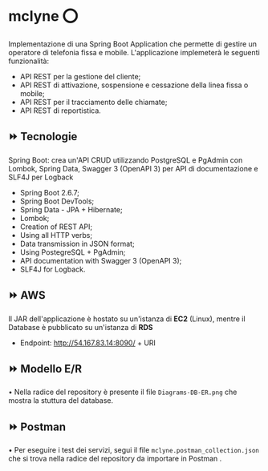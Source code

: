 # mclyne :o:
Implementazione di una Spring Boot Application che permette di gestire un operatore di telefonia fissa e mobile.
L'applicazione implemeterà le seguenti funzionalità:
- API REST per la gestione del cliente;
- API REST di attivazione, sospensione e cessazione della linea fissa o mobile;
- API REST per il tracciamento delle chiamate;
- API REST di reportistica.

## :fast_forward: Tecnologie
Spring Boot: crea un'API CRUD utilizzando PostgreSQL e PgAdmin con Lombok, Spring Data, Swagger 3 (OpenAPI 3) per API di documentazione e SLF4J per Logback

-	Spring Boot 2.6.7;
-	Spring Boot DevTools;
- Spring Data - JPA + Hibernate;
-	Lombok;
-	Creation of REST API;
-	Using all HTTP verbs;
-	Data transmission in JSON format;
-	Using PostegreSQL + PgAdmin;
-	API documentation with Swagger 3 (OpenAPI 3);
-	SLF4J for Logback.

## :fast_forward: AWS
Il JAR dell'applicazione è hostato su un'istanza di <b>EC2</b> (Linux), mentre il Database è pubblicato su un'istanza di <b>RDS</b>
- Endpoint: http://54.167.83.14:8090/ + URI

## :fast_forward: Modello E/R
•	Nella radice del repository è presente il file `Diagrams-DB-ER.png` che mostra la stuttura del database.

## :fast_forward: Postman
•	Per eseguire i test dei servizi, segui il file `mclyne.postman_collection.json` che si trova nella radice del repository da importare in Postman .
